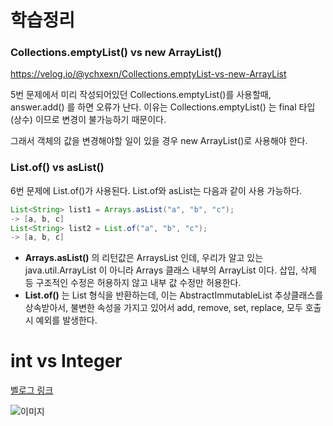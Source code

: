 # 학습정리

### Collections.emptyList() vs new ArrayList()
https://velog.io/@ychxexn/Collections.emptyList-vs-new-ArrayList

5번 문제에서 미리 작성되어있던 Collections.emptyList()를 사용할때,
answer.add() 를 하면 오류가 난다.
이유는 Collections.emptyList() 는 final 타입 (상수) 이므로 변경이 불가능하기 때문이다.

그래서 객체의 값을 변경해야할 일이 있을 경우 new ArrayList()로 사용해야 한다.

### List.of() vs asList()

6번 문제에 List.of()가 사용된다.
List.of와 asList는 다음과 같이 사용 가능하다.

```java
List<String> list1 = Arrays.asList("a", "b", "c");
-> [a, b, c]
List<String> list2 = List.of("a", "b", "c");
-> [a, b, c]
```

- **Arrays.asList()** 의 리턴값은 ArraysList 인데,
    우리가 알고 있는 java.util.ArrayList 이 아니라 Arrays 클래스 내부의 ArrayList 이다.
    삽입, 삭제 등 구조적인 수정은 허용하지 않고 내부 값 수정만 허용한다.
- **List.of()** 는 List 형식을 반환하는데, 이는 AbstractImmutableList 추상클래스를 상속받아서,
    불변한 속성을 가지고 있어서 add, remove, set, replace, 모두 호출시 예외를 발생한다.

# int vs Integer

[벨로그 링크](https://velog.io/@hadoyaji/int%EC%99%80-Integer%EB%8A%94-%EB%AC%B4%EC%97%87%EC%9D%B4-%EB%8B%A4%EB%A5%B8%EA%B0%80)

![이미지](https://velog.velcdn.com/images%2Fhadoyaji%2Fpost%2F39b6ba49-ecc4-4886-a810-3923a0d07ebe%2F23233.jpg)